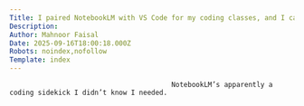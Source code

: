 ```yaml
---
Title: I paired NotebookLM with VS Code for my coding classes, and I can’t believe how much easier coding got
Description: 
Author: Mahnoor Faisal
Date: 2025-09-16T18:00:18.000Z
Robots: noindex,nofollow
Template: index
---
```


                                            NotebookLM’s apparently a coding sidekick I didn’t know I needed.
                                        